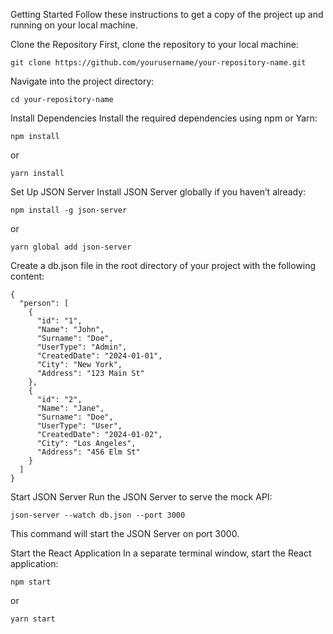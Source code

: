 
Getting Started
Follow these instructions to get a copy of the project up and running on your local machine.


Clone the Repository
First, clone the repository to your local machine:

```
git clone https://github.com/yourusername/your-repository-name.git
```

Navigate into the project directory:

```
cd your-repository-name
```


Install Dependencies
Install the required dependencies using npm or Yarn:

```
npm install
```
or
```
yarn install
```


Set Up JSON Server
Install JSON Server globally if you haven’t already:

```
npm install -g json-server
```
or

```
yarn global add json-server
```
Create a db.json file in the root directory of your project with the following content:

```
{
  "person": [
    {
      "id": "1",
      "Name": "John",
      "Surname": "Doe",
      "UserType": "Admin",
      "CreatedDate": "2024-01-01",
      "City": "New York",
      "Address": "123 Main St"
    },
    {
      "id": "2",
      "Name": "Jane",
      "Surname": "Doe",
      "UserType": "User",
      "CreatedDate": "2024-01-02",
      "City": "Los Angeles",
      "Address": "456 Elm St"
    }
  ]
}
```


Start JSON Server
Run the JSON Server to serve the mock API:

```
json-server --watch db.json --port 3000
```
This command will start the JSON Server on port 3000.


Start the React Application
In a separate terminal window, start the React application:

```
npm start
```
or
```
yarn start
```
